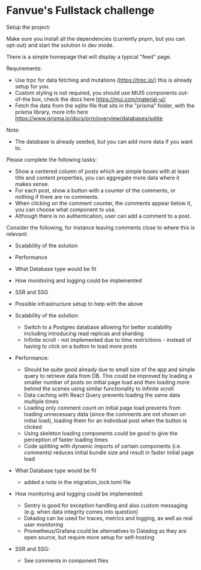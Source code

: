 # Fanvue's Fullstack challenge

Setup the project:

Make sure you install all the dependencies (currently pnpm, but you can opt-out) and start the solution in dev mode.

There is a simple homepage that will display a typical "feed" page.

Requirements:

- Use trpc for data fetching and mutations (https://trpc.io/) this is already setup for you.
- Custom styling is not required, you should use MUI5 components out-of-the box, check the docs here https://mui.com/material-ui/
- Fetch the data from the sqlite file that sits in the "prisma" folder, with the prisma library, more info here https://www.prisma.io/docs/orm/overview/databases/sqlite

Note:

- The database is already seeded, but you can add more data if you want to.

Please complete the following tasks:

- Show a centered column of posts which are simple boxes with at least title and content properties, you can aggregate more data where it makes sense.
- For each post, show a button with a counter of the comments, or nothing if there are no comments.
- When clicking on the comment counter, the comments appear below it, you can choose what component to use.
- Although there is no authentication, user can add a comment to a post.

Consider the following, for instance leaving comments close to where this is relevant:

- Scalability of the solution
- Performance
- What Database type would be fit
- How monitoring and logging could be implemented
- SSR and SSG
- Possible infrastructure setup to help with the above


- Scalability of the solution:
  - Switch to a Postgres database allowing for better scalability including introducing read replicas and sharding
  - Infinite scroll - not implemented due to time restrictions - instead of having to click on a button to load more posts
- Performance:
  - Should be quite good already due to small size of the app and simple query to retrieve data from DB. This could be improved by loading a smaller number of posts on initial page load and then loading more behind the scenes using similar functionality to infinite scroll
  - Data caching with React Query prevents loading the same data multiple times
  - Loading only comment count on initial page load prevents from loading unnecessary data (since the comments are not shown on initial load), loading them for an individual post when the button is clicked
  - Using skeleton loading components could be good to give the perception of faster loading times
  - Code splitting with dynamic imports of certain components (i.e. comments) reduces initial bundle size and result in faster initial page load
- What Database type would be fit
  - added a note in the migration_lock.toml file
- How monitoring and logging could be implemented:
  - Sentry is good for exception handling and also custom messaging (e.g. when data integrity comes into question)
  - Datadog can be used for traces, metrics and logging, as well as real user monitoring
  - Prometheus/Grafana could be alternatives to Datadog as they are open source, but require more setup for self-hosting
- SSR and SSG:
  - See comments in component files
